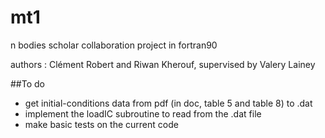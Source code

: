 # mt1
n bodies scholar collaboration project in fortran90

authors : Clément Robert and Riwan Kherouf, supervised by Valery Lainey

##To do

* get initial-conditions data from pdf (in doc, table 5 and table 8) to .dat
* implement the loadIC subroutine to read from the .dat file
* make basic tests on the current code